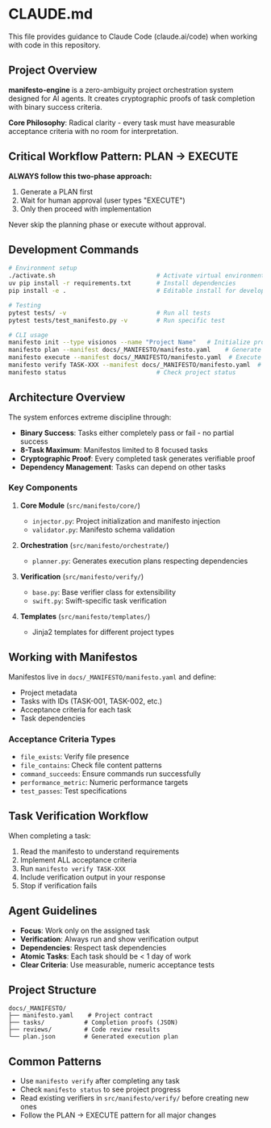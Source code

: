 # CLAUDE.md

This file provides guidance to Claude Code (claude.ai/code) when working with code in this repository.

## Project Overview

**manifesto-engine** is a zero-ambiguity project orchestration system designed for AI agents. It creates cryptographic proofs of task completion with binary success criteria.

**Core Philosophy**: Radical clarity - every task must have measurable acceptance criteria with no room for interpretation.

## Critical Workflow Pattern: PLAN → EXECUTE

**ALWAYS follow this two-phase approach:**
1. Generate a PLAN first
2. Wait for human approval (user types "EXECUTE")
3. Only then proceed with implementation

Never skip the planning phase or execute without approval.

## Development Commands

```bash
# Environment setup
./activate.sh                            # Activate virtual environment
uv pip install -r requirements.txt       # Install dependencies
pip install -e .                         # Editable install for development

# Testing
pytest tests/ -v                         # Run all tests
pytest tests/test_manifesto.py -v        # Run specific test

# CLI usage
manifesto init --type visionos --name "Project Name"   # Initialize project
manifesto plan --manifest docs/_MANIFESTO/manifesto.yaml    # Generate plan
manifesto execute --manifest docs/_MANIFESTO/manifesto.yaml  # Execute after approval
manifesto verify TASK-XXX --manifest docs/_MANIFESTO/manifesto.yaml  # Verify task
manifesto status                         # Check project status
```

## Architecture Overview

The system enforces extreme discipline through:
- **Binary Success**: Tasks either completely pass or fail - no partial success
- **8-Task Maximum**: Manifestos limited to 8 focused tasks
- **Cryptographic Proof**: Every completed task generates verifiable proof
- **Dependency Management**: Tasks can depend on other tasks

### Key Components

1. **Core Module** (`src/manifesto/core/`)
   - `injector.py`: Project initialization and manifesto injection
   - `validator.py`: Manifesto schema validation

2. **Orchestration** (`src/manifesto/orchestrate/`)
   - `planner.py`: Generates execution plans respecting dependencies

3. **Verification** (`src/manifesto/verify/`)
   - `base.py`: Base verifier class for extensibility
   - `swift.py`: Swift-specific task verification

4. **Templates** (`src/manifesto/templates/`)
   - Jinja2 templates for different project types

## Working with Manifestos

Manifestos live in `docs/_MANIFESTO/manifesto.yaml` and define:
- Project metadata
- Tasks with IDs (TASK-001, TASK-002, etc.)
- Acceptance criteria for each task
- Task dependencies

### Acceptance Criteria Types
- `file_exists`: Verify file presence
- `file_contains`: Check file content patterns
- `command_succeeds`: Ensure commands run successfully
- `performance_metric`: Numeric performance targets
- `test_passes`: Test specifications

## Task Verification Workflow

When completing a task:
1. Read the manifesto to understand requirements
2. Implement ALL acceptance criteria
3. Run `manifesto verify TASK-XXX`
4. Include verification output in your response
5. Stop if verification fails

## Agent Guidelines

- **Focus**: Work only on the assigned task
- **Verification**: Always run and show verification output
- **Dependencies**: Respect task dependencies
- **Atomic Tasks**: Each task should be < 1 day of work
- **Clear Criteria**: Use measurable, numeric acceptance tests

## Project Structure

```
docs/_MANIFESTO/
├── manifesto.yaml    # Project contract
├── tasks/           # Completion proofs (JSON)
├── reviews/         # Code review results
└── plan.json        # Generated execution plan
```

## Common Patterns

- Use `manifesto verify` after completing any task
- Check `manifesto status` to see project progress
- Read existing verifiers in `src/manifesto/verify/` before creating new ones
- Follow the PLAN → EXECUTE pattern for all major changes